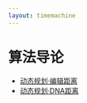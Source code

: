 ```yaml
---
layout: timemachine
---
```

# 算法导论

* [动态规划·编辑距离](../introduction_to_algorithms/2018/01/27/i2a-edit-distance)
* [动态规划·DNA距离](../introduction_to_algorithms/2018/01/27/i2a-dna-distance)
